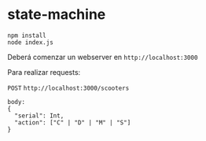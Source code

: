 # state-machine

```
npm install
node index.js
```


Deberá comenzar un webserver en `http://localhost:3000`

Para realizar requests:

`POST` `http://localhost:3000/scooters`

```
body:
{
  "serial": Int,
  "action": ["C" | "D" | "M" | "S"]
}



